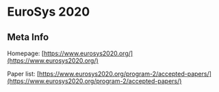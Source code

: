 # EuroSys 2020

## Meta Info

Homepage: [https://www.eurosys2020.org/](https://www.eurosys2020.org/)

Paper list: [https://www.eurosys2020.org/program-2/accepted-papers/](https://www.eurosys2020.org/program-2/accepted-papers/)
